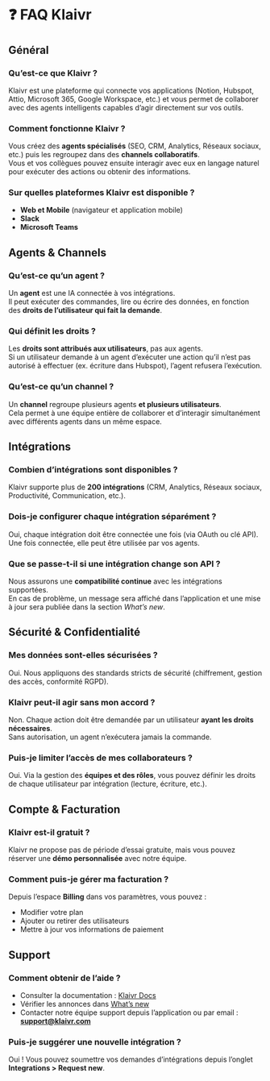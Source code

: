 # ❓ FAQ Klaivr

## Général

### Qu’est-ce que Klaivr ?

Klaivr est une plateforme qui connecte vos applications (Notion, Hubspot, Attio, Microsoft 365, Google Workspace, etc.) et vous permet de collaborer avec des agents intelligents capables d’agir directement sur vos outils.

### Comment fonctionne Klaivr ?

Vous créez des **agents spécialisés** (SEO, CRM, Analytics, Réseaux sociaux, etc.) puis les regroupez dans des **channels collaboratifs**.  
Vous et vos collègues pouvez ensuite interagir avec eux en langage naturel pour exécuter des actions ou obtenir des informations.

### Sur quelles plateformes Klaivr est disponible ?

- **Web et Mobile** (navigateur et application mobile)
- **Slack**
- **Microsoft Teams**

## Agents & Channels

### Qu’est-ce qu’un agent ?

Un **agent** est une IA connectée à vos intégrations.  
Il peut exécuter des commandes, lire ou écrire des données, en fonction des **droits de l’utilisateur qui fait la demande**.

### Qui définit les droits ?

Les **droits sont attribués aux utilisateurs**, pas aux agents.  
Si un utilisateur demande à un agent d’exécuter une action qu’il n’est pas autorisé à effectuer (ex. écriture dans Hubspot), l’agent refusera l’exécution.

### Qu’est-ce qu’un channel ?

Un **channel** regroupe plusieurs agents **et plusieurs utilisateurs**.  
Cela permet à une équipe entière de collaborer et d’interagir simultanément avec différents agents dans un même espace.

## Intégrations

### Combien d’intégrations sont disponibles ?

Klaivr supporte plus de **200 intégrations** (CRM, Analytics, Réseaux sociaux, Productivité, Communication, etc.).

### Dois-je configurer chaque intégration séparément ?

Oui, chaque intégration doit être connectée une fois (via OAuth ou clé API).  
Une fois connectée, elle peut être utilisée par vos agents.

### Que se passe-t-il si une intégration change son API ?

Nous assurons une **compatibilité continue** avec les intégrations supportées.  
En cas de problème, un message sera affiché dans l’application et une mise à jour sera publiée dans la section _What’s new_.

## Sécurité & Confidentialité

### Mes données sont-elles sécurisées ?

Oui. Nous appliquons des standards stricts de sécurité (chiffrement, gestion des accès, conformité RGPD).

### Klaivr peut-il agir sans mon accord ?

Non. Chaque action doit être demandée par un utilisateur **ayant les droits nécessaires**.  
Sans autorisation, un agent n’exécutera jamais la commande.

### Puis-je limiter l’accès de mes collaborateurs ?

Oui. Via la gestion des **équipes et des rôles**, vous pouvez définir les droits de chaque utilisateur par intégration (lecture, écriture, etc.).

## Compte & Facturation

### Klaivr est-il gratuit ?

Klaivr ne propose pas de période d’essai gratuite, mais vous pouvez réserver une **démo personnalisée** avec notre équipe.

### Comment puis-je gérer ma facturation ?

Depuis l’espace **Billing** dans vos paramètres, vous pouvez :

- Modifier votre plan
- Ajouter ou retirer des utilisateurs
- Mettre à jour vos informations de paiement

## Support

### Comment obtenir de l’aide ?

- Consulter la documentation : [Klaivr Docs](https://docs.klaivr.com)
- Vérifier les annonces dans [What’s new](/whats-new)
- Contacter notre équipe support depuis l’application ou par email : **support@klaivr.com**

### Puis-je suggérer une nouvelle intégration ?

Oui ! Vous pouvez soumettre vos demandes d’intégrations depuis l’onglet **Integrations > Request new**.
